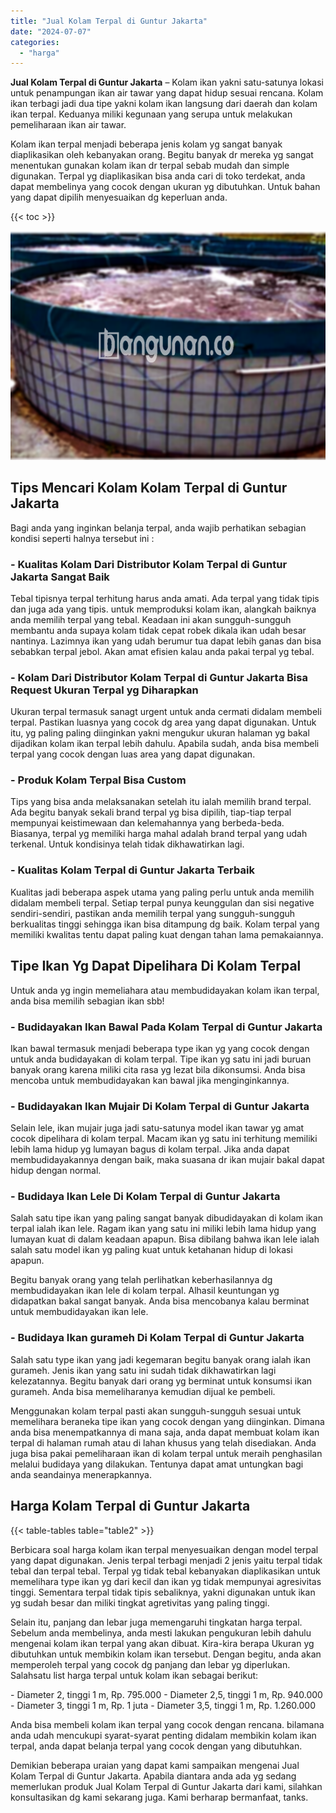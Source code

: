 ```yaml
---
title: "Jual Kolam Terpal di Guntur Jakarta"
date: "2024-07-07"
categories: 
  - "harga"
---
```


**Jual Kolam Terpal di Guntur Jakarta** – Kolam ikan yakni satu-satunya lokasi untuk penampungan ikan air tawar yang dapat hidup sesuai rencana. Kolam ikan terbagi jadi dua tipe yakni kolam ikan langsung dari daerah dan kolam ikan terpal. Keduanya miliki kegunaan yang serupa untuk melakukan pemeliharaan ikan air tawar.

Kolam ikan terpal menjadi beberapa jenis kolam yg sangat banyak diaplikasikan oleh kebanyakan orang. Begitu banyak dr mereka yg sangat menentukan gunakan kolam ikan dr terpal sebab mudah dan simple digunakan. Terpal yg diaplikasikan bisa anda cari di toko terdekat, anda dapat membelinya yang cocok dengan ukuran yg dibutuhkan. Untuk bahan yang dapat dipilih menyesuaikan dg keperluan anda.

{{< toc >}}

![Jual Kolam Terpal di Guntur Jakarta](/images/jual-kolam-terpal-53.png)

## Tips Mencari Kolam Kolam Terpal di Guntur Jakarta

Bagi anda yang inginkan belanja terpal, anda wajib perhatikan sebagian kondisi seperti halnya tersebut ini :

### \- Kualitas Kolam Dari Distributor Kolam Terpal di Guntur Jakarta Sangat Baik

Tebal tipisnya terpal terhitung harus anda amati. Ada terpal yang tidak tipis dan juga ada yang tipis. untuk memproduksi kolam ikan, alangkah baiknya anda memilih terpal yang tebal. Keadaan ini akan sungguh-sungguh membantu anda supaya kolam tidak cepat robek dikala ikan udah besar nantinya. Lazimnya ikan yang udah berumur tua dapat lebih ganas dan bisa sebabkan terpal jebol. Akan amat efisien kalau anda pakai terpal yg tebal.

### \- Kolam Dari Distributor Kolam Terpal di Guntur Jakarta Bisa Request Ukuran Terpal yg Diharapkan

Ukuran terpal termasuk sanagt urgent untuk anda cermati didalam membeli terpal. Pastikan luasnya yang cocok dg area yang dapat digunakan. Untuk itu, yg paling paling diinginkan yakni mengukur ukuran halaman yg bakal dijadikan kolam ikan terpal lebih dahulu. Apabila sudah, anda bisa membeli terpal yang cocok dengan luas area yang dapat digunakan.

### \- Produk Kolam Terpal Bisa Custom

Tips yang bisa anda melaksanakan setelah itu ialah memilih brand terpal. Ada begitu banyak sekali brand terpal yg bisa dipilih, tiap-tiap terpal mempunyai keistimewaan dan kelemahannya yang berbeda-beda. Biasanya, terpal yg memiliki harga mahal adalah brand terpal yang udah terkenal. Untuk kondisinya telah tidak dikhawatirkan lagi.

### \- Kualitas Kolam Terpal di Guntur Jakarta Terbaik

Kualitas jadi beberapa aspek utama yang paling perlu untuk anda memilih didalam membeli terpal. Setiap terpal punya keunggulan dan sisi negative sendiri-sendiri, pastikan anda memilih terpal yang sungguh-sungguh berkualitas tinggi sehingga ikan bisa ditampung dg baik. Kolam terpal yang memiliki kwalitas tentu dapat paling kuat dengan tahan lama pemakaiannya.

## Tipe Ikan Yg Dapat Dipelihara Di Kolam Terpal

Untuk anda yg ingin memeliahara atau membudidayakan kolam ikan terpal, anda bisa memilih sebagian ikan sbb!

### \- Budidayakan Ikan Bawal Pada Kolam Terpal di Guntur Jakarta

Ikan bawal termasuk menjadi beberapa type ikan yg yang cocok dengan untuk anda budidayakan di kolam terpal. Tipe ikan yg satu ini jadi buruan banyak orang karena miliki cita rasa yg lezat bila dikonsumsi. Anda bisa mencoba untuk membudidayakan kan bawal jika menginginkannya.

### \- Budidayakan Ikan Mujair Di Kolam Terpal di Guntur Jakarta

Selain lele, ikan mujair juga jadi satu-satunya model ikan tawar yg amat cocok dipelihara di kolam terpal. Macam ikan yg satu ini terhitung memiliki lebih lama hidup yg lumayan bagus di kolam terpal. Jika anda dapat membudidayakannya dengan baik, maka suasana dr ikan mujair bakal dapat hidup dengan normal.

### \- Budidaya Ikan Lele Di Kolam Terpal di Guntur Jakarta

Salah satu tipe ikan yang paling sangat banyak dibudidayakan di kolam ikan terpal ialah ikan lele. Ragam ikan yang satu ini miliki lebih lama hidup yang lumayan kuat di dalam keadaan apapun. Bisa dibilang bahwa ikan lele ialah salah satu model ikan yg paling kuat untuk ketahanan hidup di lokasi apapun.

Begitu banyak orang yang telah perlihatkan keberhasilannya dg membudidayakan ikan lele di kolam terpal. Alhasil keuntungan yg didapatkan bakal sangat banyak. Anda bisa mencobanya kalau berminat untuk membudidayakan ikan lele.

### \- Budidaya Ikan gurameh Di Kolam Terpal di Guntur Jakarta

Salah satu type ikan yang jadi kegemaran begitu banyak orang ialah ikan gurameh. Jenis ikan yang satu ini sudah tidak dikhawatirkan lagi kelezatannya. Begitu banyak dari orang yg berminat untuk konsumsi ikan gurameh. Anda bisa memeliharanya kemudian dijual ke pembeli.

Menggunakan kolam terpal pasti akan sungguh-sungguh sesuai untuk memelihara beraneka tipe ikan yang cocok dengan yang diinginkan. Dimana anda bisa menempatkannya di mana saja, anda dapat membuat kolam ikan terpal di halaman rumah atau di lahan khusus yang telah disediakan. Anda juga bisa pakai pemeliharaan ikan di kolam terpal untuk meraih penghasilan melalui budidaya yang dilakukan. Tentunya dapat amat untungkan bagi anda seandainya menerapkannya.

## Harga Kolam Terpal di Guntur Jakarta

{{< table-tables table="table2" >}}

Berbicara soal harga kolam ikan terpal menyesuaikan dengan model terpal yang dapat digunakan. Jenis terpal terbagi menjadi 2 jenis yaitu terpal tidak tebal dan terpal tebal. Terpal yg tidak tebal kebanyakan diaplikasikan untuk memelihara type ikan yg dari kecil dan ikan yg tidak mempunyai agresivitas tinggi. Sementara terpal tidak tipis sebaliknya, yakni digunakan untuk ikan yg sudah besar dan miliki tingkat agretivitas yang paling tinggi.

Selain itu, panjang dan lebar juga memengaruhi tingkatan harga terpal. Sebelum anda membelinya, anda mesti lakukan pengukuran lebih dahulu mengenai kolam ikan terpal yang akan dibuat. Kira-kira berapa Ukuran yg dibutuhkan untuk membikin kolam ikan tersebut. Dengan begitu, anda akan memperoleh terpal yang cocok dg panjang dan lebar yg diperlukan. Salahsatu list harga terpal untuk kolam ikan sebagai berikut:

\- Diameter 2, tinggi 1 m, Rp. 795.000 - Diameter 2,5, tinggi 1 m, Rp. 940.000 - Diameter 3, tinggi 1 m, Rp. 1 juta - Diameter 3,5, tinggi 1 m, Rp. 1.260.000

Anda bisa membeli kolam ikan terpal yang cocok dengan rencana. bilamana anda udah mencukupi syarat-syarat penting didalam membikin kolam ikan terpal, anda dapat belanja terpal yang cocok dengan yang dibutuhkan.

Demikian beberapa uraian yang dapat kami sampaikan mengenai Jual Kolam Terpal di Guntur Jakarta. Apabila diantara anda ada yg sedang memerlukan produk Jual Kolam Terpal di Guntur Jakarta dari kami, silahkan konsultasikan dg kami sekarang juga. Kami berharap bermanfaat, tanks.
